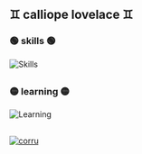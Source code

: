 ## **♊ calliope lovelace ♊**
### 🟢     skills     🟢
![Skills](https://skillicons.dev/icons?i=blender,python,godot,lua,html,css)
##
### 🟡     learning     🟡
![Learning](https://skillicons.dev/icons?i=cpp,git,js,rust)
##

<a href="https://corru.observer">![corru](https://corru.observer/8831.gif)</a>